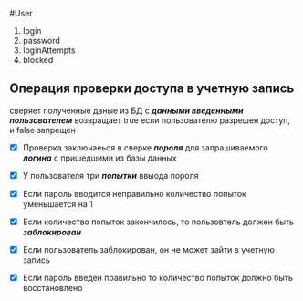 #User
1. login
2. password
3. loginAttempts
4. blocked



## Операция проверки доступа в учетную запись
сверяет полученные даные из БД  с __*данными введенными пользователем*__
возвращает true если пользователю разрешен доступ, и false запрещен

- [X] Проверка заключаеься в сверке __*пороля*__ для запрашиваемого __*логина*__ с пришедшими из базы данных
- [X] У пользователя три __*попытки*__ ввыода пороля
- [X] Если пароль вводится неправильно количество попыток уменьшается на 1
- [X] Если количество попыток закончилось, то пользовтель должен быть __*заблокирован*__
- [X] Если пользователь заблокирован, он не может зайти в учетную запись
- [X] Если пароль введен правильно то количество попыток должно быть восстановлено


